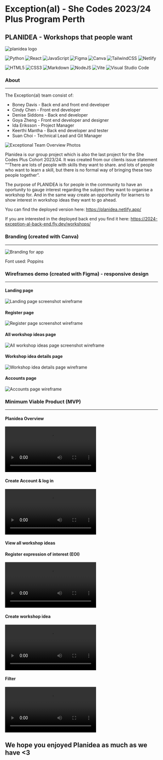 # Exception(al) - She Codes 2023/24 Plus Program Perth
## PLANIDEA - Workshops that people want 

![planidea logo](public/planidea-light.svg)

![Python](https://img.shields.io/badge/python-3670A0?style=for-the-badge&logo=python&logoColor=ffdd54)
![React](https://img.shields.io/badge/react-%2320232a.svg?style=for-the-badge&logo=react&logoColor=%2361DAFB)
![JavaScript](https://img.shields.io/badge/javascript-%23323330.svg?style=for-the-badge&logo=javascript&logoColor=%23F7DF1E)
![Figma](https://img.shields.io/badge/figma-%23F24E1E.svg?style=for-the-badge&logo=figma&logoColor=white)
![Canva](https://img.shields.io/badge/Canva-%2300C4CC.svg?style=for-the-badge&logo=Canva&logoColor=white)
![TailwindCSS](https://img.shields.io/badge/tailwindcss-%2338B2AC.svg?style=for-the-badge&logo=tailwind-css&logoColor=white) ![Netlify](https://img.shields.io/badge/netlify-%23000000.svg?style=for-the-badge&logo=netlify&logoColor=#00C7B7)

![HTML5](https://img.shields.io/badge/html5-%23E34F26.svg?style=for-the-badge&logo=html5&logoColor=white) ![CSS3](https://img.shields.io/badge/css3-%231572B6.svg?style=for-the-badge&logo=css3&logoColor=white) ![Markdown](https://img.shields.io/badge/markdown-%23000000.svg?style=for-the-badge&logo=markdown&logoColor=white) ![NodeJS](https://img.shields.io/badge/node.js-6DA55F?style=for-the-badge&logo=node.js&logoColor=white) ![Vite](https://img.shields.io/badge/vite-%23646CFF.svg?style=for-the-badge&logo=vite&logoColor=white) ![Visual Studio Code](https://img.shields.io/badge/Visual%20Studio%20Code-0078d7.svg?style=for-the-badge&logo=visual-studio-code&logoColor=white)


### About
---
The Exception(al) team consist of:
* Boney Davis - Back end and front end developer
* Cindy Chen - Front end developer
* Denise Siddons - Back end developer
* Goya Zheng - Front end developer and designer
* Ida Eriksson - Project Manager
* Keerthi Mantha - Back end developer and tester 
* Suan Choi - Technical Lead and Git Manager

![Exceptional Team Overview Photos](<public/Team overview.png>)

Planidea is our group project which is also the last project for the She Codes Plus Cohort 2023/24.
It was created from our clients issue statement "“There are lots of people with skills they want to share. and lots of people who want to learn a skill, but there is no formal way of bringing these two people together”.

The purpose of PLANIDEA is for people in the community to have an oportunity to gauge interest regarding the subject they want to organise a workshop for. And in the same way create an opportunity for learners to show interest in workshop ideas they want to go ahead. 

You can find the deployed version here: https://planidea.netlify.app/

If you are interested in the deployed back end you find it here: https://2024-exception-al-back-end.fly.dev/workshops/

### Branding (created with Canva)
---
![Branding for app](<public/Branding overview.png>)

Font used: Poppins

### Wireframes demo (created with Figma) - responsive design 
---
#### Landing page 
![Landing page screenshot wireframe](<public/Wireframe ladning page.png>)
#### Register page 
![Register page screenshot wireframe](<public/Wireframe register page.png>)
#### All workshop ideas page 
![All workshop ideas page screenshot wireframe](<public/Wireframe all ideas page.png>)
#### Workshop idea details page
![Workshop idea details page wireframe](<public/Wireframe workshop idea details page.png>)
#### Accounts page 
![Accounts page wireframe](<public/Wireframe accounts page.png>)

### Minimum Viable Product (MVP)
---
#### Planidea Overview 
<video controls src="public/Overview Planidea.mp4" title="Planidea Overview video"></video>

#### Create Account & log in 
<video controls src="public/Login & register Planidea.mp4" title="Login & register"></video>
#### View all workshop ideas

#### Register expression of interest (EOI)
<video controls src="public/EOI.mp4" title="Register EOI"></video>

#### Create workshop idea
<video controls src="public/Create workshop.mp4" title="Create workshop idea"></video>

#### Filter 
<video controls src="public/Filter.mp4" title="Showcase filter"></video>

## We hope you enjoyed Planidea as much as we have <3 


